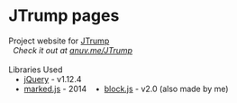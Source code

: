# JTrump pages
Project website for [JTrump](https://github.com/anuvgupta/JTrump)  
&nbsp;&nbsp;*Check it out at [anuv.me/JTrump](http://anuv.me/JTrump)*  
&nbsp;    
Libraries Used  
&nbsp;&nbsp;&nbsp;•&nbsp;&nbsp;[jQuery](https://jquery.com/) - v1.12.4  
&nbsp;&nbsp;&nbsp;•&nbsp;&nbsp;[marked.js](https://github.com/chjj/marked) - 2014
&nbsp;&nbsp;&nbsp;•&nbsp;&nbsp;[block.js](https://github.com/anuvgupta/block.js) - v2.0 (also made by me)
